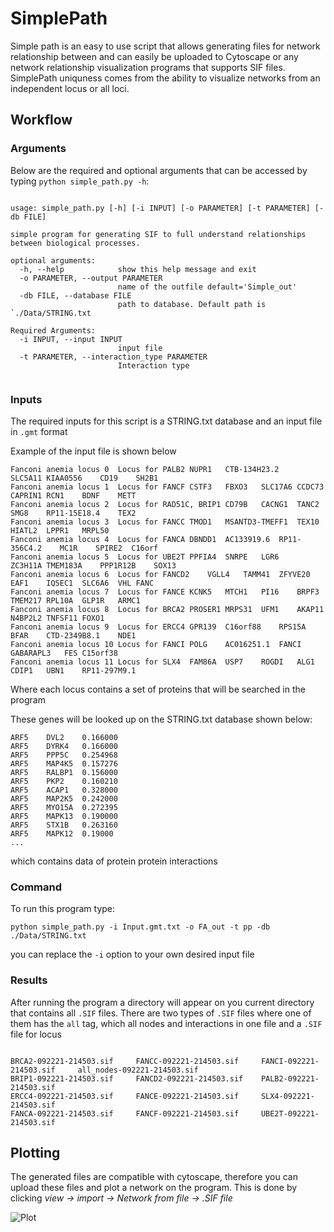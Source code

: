 # SimplePath

Simple path is an easy to use script that allows generating files for network relationship between and can easily be uploaded to Cytoscape or any network relationship visualization programs that supports SIF files. SimplePath uniquness comes from the ability to visualize networks from an independent locus or all loci.

## Workflow

### Arguments

Below are the required and optional arguments that can be accessed by typing `python simple_path.py -h`:

```text 

usage: simple_path.py [-h] [-i INPUT] [-o PARAMETER] [-t PARAMETER] [-db FILE]

simple program for generating SIF to full understand relationships between biological processes.

optional arguments:
  -h, --help            show this help message and exit
  -o PARAMETER, --output PARAMETER
                        name of the outfile default='Simple_out'
  -db FILE, --database FILE
                        path to database. Default path is `./Data/STRING.txt

Required Arguments:
  -i INPUT, --input INPUT
                        input file
  -t PARAMETER, --interaction_type PARAMETER
                        Interaction type
                        
 ```
 
 ### Inputs

The required inputs for this script is a STRING.txt database and an input file in `.gmt` format

Example of the input file is shown below
 
 ```
Fanconi anemia locus 0	Locus for PALB2	NUPR1	CTB-134H23.2	SLC5A11	KIAA0556	CD19	SH2B1
Fanconi anemia locus 1	Locus for FANCF	CSTF3	FBXO3	SLC17A6	CCDC73	CAPRIN1	RCN1	BDNF	METT
Fanconi anemia locus 2	Locus for RAD51C, BRIP1	CD79B	CACNG1	TANC2	SMG8	RP11-15E18.4	TEX2
Fanconi anemia locus 3	Locus for FANCC	TMOD1	MSANTD3-TMEFF1	TEX10	HIATL2	LPPR1	MRPL50
Fanconi anemia locus 4	Locus for FANCA	DBNDD1	AC133919.6	RP11-356C4.2	MC1R	SPIRE2	C16orf
Fanconi anemia locus 5	Locus for UBE2T	PPFIA4	SNRPE	LGR6	ZC3H11A	TMEM183A	PPP1R12B	SOX13
Fanconi anemia locus 6	Locus for FANCD2	VGLL4	TAMM41	ZFYVE20	EAF1	IQSEC1	SLC6A6	VHL	FANC
Fanconi anemia locus 7	Locus for FANCE	KCNK5	MTCH1	PI16	BRPF3	TMEM217	RPL10A	GLP1R	ARMC1
Fanconi anemia locus 8	Locus for BRCA2	PROSER1	MRPS31	UFM1	AKAP11	N4BP2L2	TNFSF11	FOXO1
Fanconi anemia locus 9	Locus for ERCC4	GPR139	C16orf88	RPS15A	BFAR	CTD-2349B8.1	NDE1
Fanconi anemia locus 10	Locus for FANCI	POLG	AC016251.1	FANCI	GABARAPL3	FES	C15orf38
Fanconi anemia locus 11	Locus for SLX4	FAM86A	USP7	ROGDI	ALG1	CDIP1	UBN1	RP11-297M9.1
```

Where each locus contains a set of proteins that will be searched in the program 

These genes will be looked up on the STRING.txt database shown below:

```
ARF5	DVL2	0.166000
ARF5	DYRK4	0.166000
ARF5	PPP5C	0.254968
ARF5	MAP4K5	0.157276
ARF5	RALBP1	0.156000
ARF5	PKP2	0.160210
ARF5	ACAP1	0.328000
ARF5	MAP2K5	0.242000
ARF5	MYO15A	0.272395
ARF5	MAPK13	0.190000
ARF5	STX1B	0.263160
ARF5	MAPK12	0.19000
...
```

which contains data of protein protein interactions

### Command

To run this program type:

```
python simple_path.py -i Input.gmt.txt -o FA_out -t pp -db ./Data/STRING.txt
```

you can replace the `-i` option to your own desired input file

### Results

After running the program a directory will appear on you current directory that contains all `.SIF` files. There are two types of `.SIF` files where one of them has the `all` tag, which all nodes and interactions in one file and a `.SIF` file for locus 

```

BRCA2-092221-214503.sif     FANCC-092221-214503.sif     FANCI-092221-214503.sif     all_nodes-092221-214503.sif
BRIP1-092221-214503.sif     FANCD2-092221-214503.sif    PALB2-092221-214503.sif
ERCC4-092221-214503.sif     FANCE-092221-214503.sif     SLX4-092221-214503.sif
FANCA-092221-214503.sif     FANCF-092221-214503.sif     UBE2T-092221-214503.sif
```

## Plotting

The generated files are compatible with cytoscape, therefore you can upload these files and plot a network on the program. This is done by clicking *view → import → Network from file → .SIF file*

![Plot](https://user-images.githubusercontent.com/31600622/134613178-09d3c3e5-afb0-4e35-9bf5-ff300e9ab094.png)

